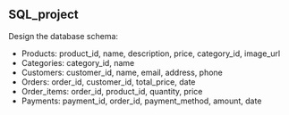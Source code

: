## SQL_project

Design the database schema:
- Products: product_id, name, description, price, category_id, image_url
- Categories: category_id, name
- Customers: customer_id, name, email, address, phone
- Orders: order_id, customer_id, total_price, date
- Order_items: order_id, product_id, quantity, price
- Payments: payment_id, order_id, payment_method, amount, date
